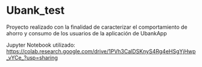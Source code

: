 # Ubank_test
Proyecto realizado con la finalidad de caracterizar el comportamiento de ahorro y consumo de los usuarios de la aplicación de UbankApp

Jupyter Notebook utilizado: 
https://colab.research.google.com/drive/1PVh3CalDSKnyS4Rg4eHSgYjHwp_vYCe_?usp=sharing
